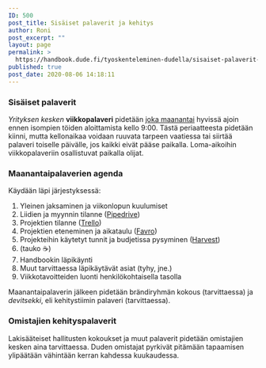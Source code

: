 ```yaml
---
ID: 500
post_title: Sisäiset palaverit ja kehitys
author: Roni
post_excerpt: ""
layout: page
permalink: >
  https://handbook.dude.fi/tyoskenteleminen-dudella/sisaiset-palaverit-ja-kehitys
published: true
post_date: 2020-08-06 14:18:11
---
```

<h3>Sisäiset palaverit</h3>
<i>Yrityksen kesken</i> <b>viikkopalaveri</b> pidetään <u>joka maanantai</u> hyvissä ajoin ennen isompien töiden aloittamista kello 9:00. Tästä periaatteesta pidetään kiinni, mutta kellonaikaa voidaan ruuvata tarpeen vaatiessa tai siirtää palaveri toiselle päivälle, jos kaikki eivät pääse paikalla. Loma-aikoihin viikkopalaveriin osallistuvat paikalla olijat.
<h3>Maanantaipalaverien agenda</h3>
Käydään läpi järjestyksessä:
<ol>
 	<li>Yleinen jaksaminen ja viikonlopun kuulumiset</li>
 	<li>Liidien ja myynnin tilanne (<a href="https://digitoimistodudeoy-07a88c.pipedrive.com/">Pipedrive</a>)</li>
 	<li>Projektien tilanne (<a href="https://trello.com/b/OkWcwoTl/projektit">Trello</a>)</li>
 	<li>Projektien eteneminen ja aikataulu (<a href="https://favro.com/organization/3b45e73eaf083f68fefef368/a086367edce88ae320e2ae40">Favro</a>)</li>
 	<li>Projekteihin käytetyt tunnit ja budjetissa pysyminen (<a href="https://dudet.harvestapp.com/projects?filter=with-budget">Harvest</a>)</li>
 	<li>(tauko ☕️)</li>
 	<li>Handbookin läpikäynti</li>
 	<li>Muut tarvittaessa läpikäytävät asiat (tyhy, jne.)</li>
 	<li>Viikkotavoitteiden luonti henkilökohtaisella tasolla</li>
</ol>
Maanantaipalaverin jälkeen pidetään brändiryhmän kokous (tarvittaessa) ja <em>devitsekki</em>, eli kehitystiimin palaveri (tarvittaessa).
<h3>Omistajien kehityspalaverit</h3>
Lakisääteiset hallitusten kokoukset ja muut palaverit pidetään omistajien kesken aina tarvittaessa. Duden omistajat pyrkivät pitämään tapaamisen ylipäätään vähintään kerran kahdessa kuukaudessa.